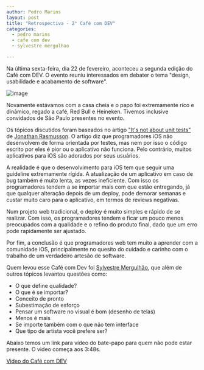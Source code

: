 ```yaml
---
author: Pedro Marins
layout: post
title: "Retrospectiva - 2° Café com DEV"
categories:
  - pedro marins
  - cafe com dev
  - sylvestre mergulhao

---
```


Na última sexta-feira, dia 22 de fevereiro, aconteceu a segunda edição do Café com DEV. O evento reuniu interessados em debater o tema "design, usabilidade e acabamento de software".
<!--more-->

![image](/blog/images/posts/2013-02-25/2-cafe-com-dev.jpg)

Novamente estávamos com a casa cheia e o papo foi extremamente rico e dinâmico, regado a café, Red Bull e Heineken. Tivemos inclusive convidados de São Paulo presentes no evento.

Os tópicos discutidos foram baseados no artigo ["It's not about unit tests"][post] de [Jonathan Rasmusson][jr]. O artigo diz que programadores iOS não desenvolvem de forma orientada por testes, mas nem por isso o código escrito por eles é pior ou o aplicativo não funciona. Pelo contrário, muitos aplicativos para iOS são adorados por seus usuários.

A realidade é que o desenvolvimento para iOS tem que seguir uma guideline extremamente rígida. A atualização de um aplicativo em caso de bug também é muito lenta, as vezes ineficiente. Com isso os programadores tendem a se importar mais com que estão entregando, já que qualquer alteração depois de um deploy, pode demorar semanas e custar muito caro para o aplicativo, em termos de reviews negativas.

Num projeto web tradicional, o deploy é muito simples e rápido de se realizar. Com isso, os programadores tendem e ficar um pouco menos preocupados com a qualidade e o refino do produto final, dado que um erro pode rapidamente ser ajustado.

Por fim, a conclusão é que programadores web tem muito a aprender com a comunidade iOS, principalmente no quesito do cuidado e carinho com o trabalho de um verdadeiro artesão de software.

Quem levou esse Café com Dev foi [Sylvestre Mergulhão][mergulha], que além de outros tópicos levantou questões como:

 - O que define qualidade?
 - O que é se importar?
 - Conceito de pronto
 - Subestimação de esforço
 - Pensar um software no visual é bom (desenho de telas)
 - Menos é mais
 - Se importe também com o que não tem interface
 - Que tipo de artista você prefere ser?

Abaixo temos um link para vídeo do bate-papo para quem não pode estar presente. O video começa aos 3:48s.

[Video do Café com DEV][twitcam]

[mergulha]: http://mergulhao.info/
[post]: http://agilewarrior.wordpress.com/2012/10/06/its-not-about-the-unit-tests/
[jr]: http://agilewarrior.wordpress.com/
[twitcam]: http://twitcam.livestream.com/dwwho
